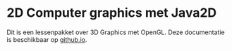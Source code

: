 # 2D Computer graphics met Java2D

Dit is een lessenpakket over 3D Graphics met OpenGL. Deze documentatie is beschikbaar op [github.io](https://borf.github.io/3DGraphics/).
